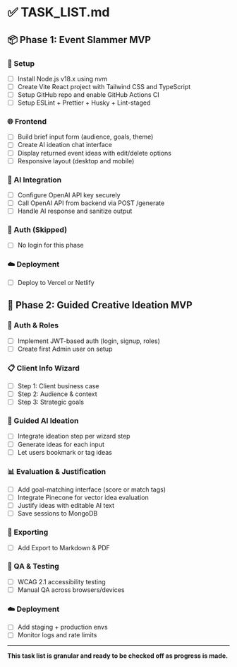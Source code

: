 # ✅ TASK_LIST.md

## 📦 Phase 1: Event Slammer MVP
### 🏁 Setup
- [ ] Install Node.js v18.x using nvm
- [ ] Create Vite React project with Tailwind CSS and TypeScript
- [ ] Setup GitHub repo and enable GitHub Actions CI
- [ ] Setup ESLint + Prettier + Husky + Lint-staged

### 🌐 Frontend
- [ ] Build brief input form (audience, goals, theme)
- [ ] Create AI ideation chat interface
- [ ] Display returned event ideas with edit/delete options
- [ ] Responsive layout (desktop and mobile)

### 🧠 AI Integration
- [ ] Configure OpenAI API key securely
- [ ] Call OpenAI API from backend via POST /generate
- [ ] Handle AI response and sanitize output

### 🚫 Auth (Skipped)
- [ ] No login for this phase

### ☁️ Deployment
- [ ] Deploy to Vercel or Netlify

## 🚀 Phase 2: Guided Creative Ideation MVP
### 🔐 Auth & Roles
- [ ] Implement JWT-based auth (login, signup, roles)
- [ ] Create first Admin user on setup

### 📋 Client Info Wizard
- [ ] Step 1: Client business case
- [ ] Step 2: Audience & context
- [ ] Step 3: Strategic goals

### 🧠 Guided AI Ideation
- [ ] Integrate ideation step per wizard step
- [ ] Generate ideas for each input
- [ ] Let users bookmark or tag ideas

### 📊 Evaluation & Justification
- [ ] Add goal-matching interface (score or match tags)
- [ ] Integrate Pinecone for vector idea evaluation
- [ ] Justify ideas with editable AI text
- [ ] Save sessions to MongoDB

### 💾 Exporting
- [ ] Add Export to Markdown & PDF

### 🧪 QA & Testing
- [ ] WCAG 2.1 accessibility testing
- [ ] Manual QA across browsers/devices

### ☁️ Deployment
- [ ] Add staging + production envs
- [ ] Monitor logs and rate limits

---
**This task list is granular and ready to be checked off as progress is made.**

